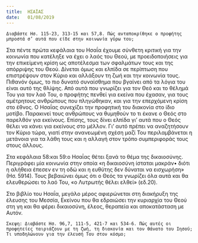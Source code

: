 ```yaml
---
title:  ΗΣΑΪΑΣ
date:   01/08/2019
---
```


`Διαβάστε Ησ. 115-23, 313-15 και 57,8. Πώς ανταποκρίθηκε ο προφήτης μπροστά σ’ αυτά που είδε στην κοινωνία γύρω του;`

Στα πέντε πρώτα κεφάλαια του Ησαΐα έχουμε σύνθετη κριτική για την κοινωνία που κατέληξε να έχει ο λαός του Θεού, με προειδοποιήσεις για την επικείμενη κρίση ως αποτέλεσμα των σφαλμάτων τους και της απόρριψης του Θεού. Δίνεται όμως και ελπίδα σε περίπτωση που επιστρέψουν στον Κύριο και αλλάξουν τη ζωή και την κοινωνία τους. Πιθανόν όμως, το πιο δυνατό συναίσθημα που βγαίνει από τα λόγια του είναι αυτό της θλίψης. Από αυτά που γνωρίζει για τον Θεό και το θέλημά Του για τον λαό Του, ο προφήτης πενθεί για εκείνα που έχασαν, για τους αμέτρητους ανθρώπους που πληγώθηκαν, και για την επερχόμενη κρίση στο έθνος. Ο Ησαΐας συνεχίζει την προφητική του διακονία στο ίδιο μοτίβο. Παρακινεί τους ανθρώπους να θυμηθούν το τι έκανε ο Θεός στο παρελθόν για εκείνους. Επίσης, τους δίνει ελπίδα γι’ αυτά που ο Θεός θέλει να κάνει για εκείνους στο μέλλον. Γι’ αυτό πρέπει να αναζητήσουν τον Κύριο τώρα, γιατί στην ανανεωμένη σχέση μαζί Του περιλαμβάνεται η μετάνοια για τα λάθη τους και η αλλαγή στον τρόπο συμπεριφοράς τους στους άλλους. 

Στα κεφάλαια 58:και 59:ο Ησαΐας θέτει ξανά το θέμα της δικαιοσύνης. Περιγράφει μία κοινωνία στην οποία «η δικαιοσύνη ίσταται μακράν• διότι η αλήθεια έπεσεν εν τη οδώ και η ευθύτης δεν δύναται να εισχωρήση» (Ησ. 5914). Τους βεβαιώνει όμως ότι ο Θεός τα γνωρίζει όλα αυτά και θα ελευθερώσει το λαό Του, «ο Λυτρωτής θέλει ελθεί» (εδ.20). 

Στο βιβλίο του Ησαΐα, μεγάλο μέρος αφιερώνεται στη διακήρυξη της έλευσης του Μεσσία, Εκείνου που θα εδραιώσει την κυριαρχία του Θεού στη γη και θα φέρει δικαιοσύνη, έλεος, θεραπεία και αποκατάσταση με Αυτόν.

`Σκεψη: Διαβάστε Ησ. 96,7, 111-5, 421-7 και 534-6. Πώς αυτές οι προφητείες ταιριάζουν με τη ζωή, τη διακονία και τον θάνατο του Ιησού; Τι υποδηλώνουν για την έλευσή Του στον κόσμο;`